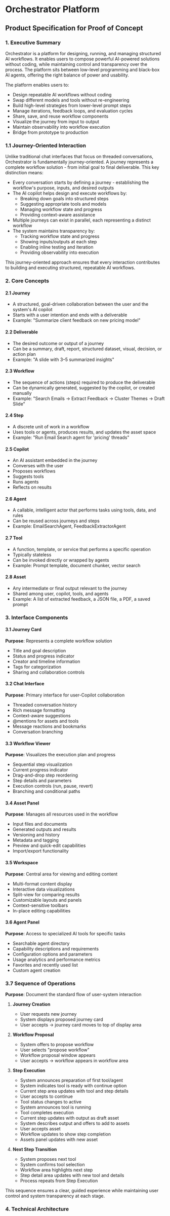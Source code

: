 # Orchestrator Platform
## Product Specification for Proof of Concept

### 1. Executive Summary
Orchestrator is a platform for designing, running, and managing structured AI workflows. It enables users to compose powerful AI-powered solutions without coding, while maintaining control and transparency over the process. The platform sits between low-level programming and black-box AI agents, offering the right balance of power and usability.

The platform enables users to:
- Design repeatable AI workflows without coding
- Swap different models and tools without re-engineering
- Build high-level strategies from lower-level prompt steps
- Manage iterations, feedback loops, and evaluation cycles
- Share, save, and reuse workflow components
- Visualize the journey from input to output
- Maintain observability into workflow execution
- Bridge from prototype to production

### 1.1 Journey-Oriented Interaction
Unlike traditional chat interfaces that focus on threaded conversations, Orchestrator is fundamentally journey-oriented. A journey represents a complete workflow solution - from initial goal to final deliverable. This key distinction means:

- Every conversation starts by defining a journey - establishing the workflow's purpose, inputs, and desired outputs
- The AI copilot helps design and execute workflows by:
  - Breaking down goals into structured steps
  - Suggesting appropriate tools and models
  - Managing workflow state and progress
  - Providing context-aware assistance
- Multiple journeys can exist in parallel, each representing a distinct workflow
- The system maintains transparency by:
  - Tracking workflow state and progress
  - Showing inputs/outputs at each step
  - Enabling inline testing and iteration
  - Providing observability into execution

This journey-oriented approach ensures that every interaction contributes to building and executing structured, repeatable AI workflows.

### 2. Core Concepts

#### 2.1 Journey
- A structured, goal-driven collaboration between the user and the system's AI copilot
- Starts with a user intention and ends with a deliverable
- Example: "Summarize client feedback on new pricing model"

#### 2.2 Deliverable
- The desired outcome or output of a journey
- Can be a summary, draft, report, structured dataset, visual, decision, or action plan
- Example: "A slide with 3–5 summarized insights"

#### 2.3 Workflow
- The sequence of actions (steps) required to produce the deliverable
- Can be dynamically generated, suggested by the copilot, or created manually
- Example: "Search Emails → Extract Feedback → Cluster Themes → Draft Slide"

#### 2.4 Step
- A discrete unit of work in a workflow
- Uses tools or agents, produces results, and updates the asset space
- Example: "Run Email Search agent for 'pricing' threads"

#### 2.5 Copilot
- An AI assistant embedded in the journey
- Converses with the user
- Proposes workflows
- Suggests tools
- Runs agents
- Reflects on results

#### 2.6 Agent
- A callable, intelligent actor that performs tasks using tools, data, and rules
- Can be reused across journeys and steps
- Example: EmailSearchAgent, FeedbackExtractorAgent

#### 2.7 Tool
- A function, template, or service that performs a specific operation
- Typically stateless
- Can be invoked directly or wrapped by agents
- Example: Prompt template, document chunker, vector search

#### 2.8 Asset
- Any intermediate or final output relevant to the journey
- Shared among user, copilot, tools, and agents
- Example: A list of extracted feedback, a JSON file, a PDF, a saved prompt

### 3. Interface Components

#### 3.1 Journey Card
**Purpose**: Represents a complete workflow solution
- Title and goal description
- Status and progress indicator
- Creator and timeline information
- Tags for categorization
- Sharing and collaboration controls

#### 3.2 Chat Interface
**Purpose**: Primary interface for user-Copilot collaboration
- Threaded conversation history
- Rich message formatting
- Context-aware suggestions
- @mentions for assets and tools
- Message reactions and bookmarks
- Conversation branching

#### 3.3 Workflow Viewer
**Purpose**: Visualizes the execution plan and progress
- Sequential step visualization
- Current progress indicator
- Drag-and-drop step reordering
- Step details and parameters
- Execution controls (run, pause, revert)
- Branching and conditional paths

#### 3.4 Asset Panel
**Purpose**: Manages all resources used in the workflow
- Input files and documents
- Generated outputs and results
- Versioning and history
- Metadata and tagging
- Preview and quick-edit capabilities
- Import/export functionality

#### 3.5 Workspace
**Purpose**: Central area for viewing and editing content
- Multi-format content display
- Interactive data visualizations
- Split-view for comparing results
- Customizable layouts and panels
- Context-sensitive toolbars
- In-place editing capabilities

#### 3.6 Agent Panel
**Purpose**: Access to specialized AI tools for specific tasks
- Searchable agent directory
- Capability descriptions and requirements
- Configuration options and parameters
- Usage analytics and performance metrics
- Favorites and recently used list
- Custom agent creation

### 3.7 Sequence of Operations
**Purpose**: Document the standard flow of user-system interaction

1. **Journey Creation**
   - User requests new journey
   - System displays proposed journey card
   - User accepts → journey card moves to top of display area

2. **Workflow Proposal**
   - System offers to propose workflow
   - User selects "propose workflow"
   - Workflow proposal window appears
   - User accepts → workflow appears in workflow area

3. **Step Execution**
   - System announces preparation of first tool/agent
   - System indicates tool is ready with continue option
   - Current step area updates with tool and step details
   - User accepts to continue
   - Tool status changes to active
   - System announces tool is running
   - Tool completes execution
   - Current step updates with output as draft asset
   - System describes output and offers to add to assets
   - User accepts asset
   - Workflow updates to show step completion
   - Assets panel updates with new asset

4. **Next Step Transition**
   - System proposes next tool
   - System confirms tool selection
   - Workflow area highlights next step
   - Step detail area updates with new tool and details
   - Process repeats from Step Execution

This sequence ensures a clear, guided experience while maintaining user control and system transparency at each stage.

### 4. Technical Architecture
